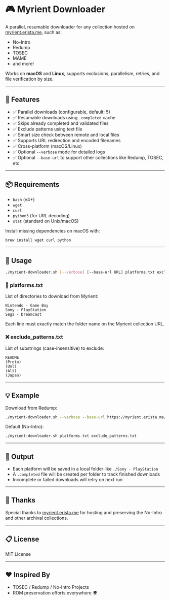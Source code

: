 # 🎮 Myrient Downloader

A parallel, resumable downloader for any collection hosted on [myrient.erista.me](https://myrient.erista.me/files/), such as:

- No-Intro
- Redump
- TOSEC
- MAME
- and more!

Works on **macOS** and **Linux**, supports exclusions, parallelism, retries, and file verification by size.

---

## 🚀 Features

- ✅ Parallel downloads (configurable, default: 5)
- ✅ Resumable downloads using `.completed` cache
- ✅ Skips already completed and validated files
- ✅ Exclude patterns using text file
- ✅ Smart size check between remote and local files
- ✅ Supports URL redirection and encoded filenames
- ✅ Cross-platform (macOS/Linux)
- ✅ Optional `--verbose` mode for detailed logs
- ✅ Optional `--base-url` to support other collections like Redump, TOSEC, etc.

---

## 📦 Requirements

- `bash` (v4+)
- `wget`
- `curl`
- `python3` (for URL decoding)
- `stat` (standard on Unix/macOS)

Install missing dependencies on macOS with:

```bash
brew install wget curl python
```

---

## 📝 Usage

```bash
./myrient-downloader.sh [--verbose] [--base-url URL] platforms.txt exclude_patterns.txt
```

### 📄 platforms.txt

List of directories to download from Myrient:

```
Nintendo - Game Boy
Sony - PlayStation
Sega - Dreamcast
```

Each line must exactly match the folder name on the Myrient collection URL.

### ❌ exclude_patterns.txt

List of substrings (case-insensitive) to exclude:

```
README
(Proto)
(Unl)
(Alt)
(Japan)
```

---

## 💡 Example

Download from Redump:

```bash
./myrient-downloader.sh --verbose --base-url https://myrient.erista.me/files/Redump platforms.txt exclude_patterns.txt
```

Default (No-Intro):

```bash
./myrient-downloader.sh platforms.txt exclude_patterns.txt
```

---

## 📂 Output

- Each platform will be saved in a local folder like `./Sony - PlayStation`
- A `.completed` file will be created per folder to track finished downloads
- Incomplete or failed downloads will retry on next run

---

## 🙏 Thanks

Special thanks to [myrient.erista.me](https://myrient.erista.me) for hosting and preserving the No-Intro and other archival collections.

---

## 📋 License

MIT License

---

## ❤️ Inspired By

- TOSEC / Redump / No-Intro Projects
- ROM preservation efforts everywhere 🌍
